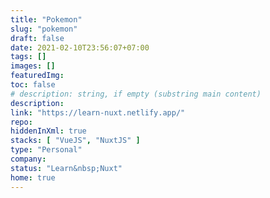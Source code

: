 ```yaml
---
title: "Pokemon"
slug: "pokemon"
draft: false
date: 2021-02-10T23:56:07+07:00
tags: []
images: []
featuredImg:
toc: false
# description: string, if empty (substring main content)
description:
link: "https://learn-nuxt.netlify.app/"
repo:
hiddenInXml: true
stacks: [ "VueJS", "NuxtJS" ]
type: "Personal"
company:
status: "Learn&nbsp;Nuxt"
home: true
---
```

